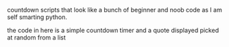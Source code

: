 countdown scripts that look like a bunch of beginner and noob code as I am self smarting python.

the code in here is a simple countdown timer and a quote displayed picked at random from a list
